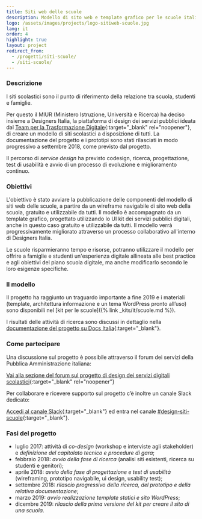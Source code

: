 ```yaml
---
title: Siti web delle scuole
description: Modello di sito web e template grafico per le scuole italiane, gratis e a disposizione di tutti.
logo: /assets/images/projects/logo-sitiweb-scuole.jpg
lang: it
order: 4
highlight: true
layout: project
redirect_from:
  - /progetti/siti-scuole/
  - /siti-scuole/
---
```


### Descrizione

I siti scolastici sono il punto di riferimento della relazione tra scuola, studenti e famiglie.

Per questo il MIUR (Ministero Istruzione, Università e Ricerca) ha deciso insieme a Designers Italia, la piattaforma di design dei servizi pubblici ideata dal [Team per la Trasformazione Digitale](https://teamdigitale.governo.it/){:target="_blank" rel="noopener"}, di creare un modello di siti scolastici a disposizione di tutti.
La documentazione del progetto e i prototipi sono stati rilasciati in modo progressivo a settembre 2018, come previsto dal progetto.

Il percorso di *service design* ha previsto codesign, ricerca, progettazione, test di usabilità e avvio di un processo di evoluzione e miglioramento continuo.

### Obiettivi

L'obiettivo è stato avviare la pubblicazione delle componenti del modello di siti web delle scuole, a partire da un wireframe navigabile di sito web della scuola, gratuito e utilizzabile da tutti. Il modello è accompagnato da un template grafico, progettato utilizzando lo UI kit dei servizi pubblici digitali, anche in questo caso gratuito e utilizzabile da tutti. Il modello verrà progressivamente migliorato attraverso un processo collaborativo all'interno di Designers Italia.

Le scuole risparmieranno tempo e risorse, potranno utilizzare il modello per offrire a famiglie e studenti un'esperienza digitale allineata alle best practice e agli obiettivi del piano scuola digitale, ma anche modificarlo secondo le loro esigenze specifiche.

### Il modello

Il progetto ha raggiunto un traguardo importante a fine 2019 e i materiali (template, architettura informazione e un tema WordPress pronto all’uso) sono disponibili nel [kit per le scuole]({% link _kits/it/scuole.md %}).

I risultati delle attività di ricerca sono discussi in dettaglio nella [documentazione del progetto su Docs Italia](https://docs.italia.it/italia/designers-italia/design-scuole-docs/){:target="_blank"}.

### Come partecipare

Una discussione sul progetto è possibile attraverso il forum dei servizi della Pubblica Amministrazione italiana:

[Vai alla sezione del forum sul progetto di design dei servizi digitali scolastici](https://forum.italia.it/t/design-dei-servizi-digitali-delle-scuole-ricerca-sugli-utenti-prototipazione-e-linee-guida-progettuali/4100){:target="_blank" rel="noopener"}

Per collaborare e ricevere supporto sul progetto c’è inoltre un canale Slack dedicato:

[Accedi al canale Slack](https://slack.developers.italia.it/){:target="_blank"} ed entra nel canale [#design-siti-scuole](https://developersitalia.slack.com/archives/CQ7J0KANT){:target="_blank"}.

### Fasi del progetto

* luglio 2017: attività di *co-design* (workshop e interviste agli stakeholder) e *definizione del capitolato tecnico e procedure di gara*;
* febbraio 2018: *avvio della fase di ricerca* (analisi siti esistenti, ricerca su studenti e genitori);
* aprile 2018: *avvio della fase di progettazione e test di usabilità* (wireframing, prototipo navigabile, ui design, usability test);
* settembre 2018: *rilascio progressivo della ricerca, del prototipo e della relativa documentazione*;
* marzo 2019: *avvio realizzazione template statici e sito WordPress*;
* dicembre 2019: *rilascio della prima versione del kit per creare il sito di una scuola*.
